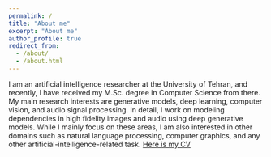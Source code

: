 ```yaml
---
permalink: /
title: "About me"
excerpt: "About me"
author_profile: true
redirect_from: 
  - /about/
  - /about.html
---
```

<!-- Global site tag (gtag.js) - Google Analytics -->
<script async src="https://www.googletagmanager.com/gtag/js?id=UA-149714426-1"></script>
<script>
  window.dataLayer = window.dataLayer || [];
  function gtag(){dataLayer.push(arguments);}
  gtag('js', new Date());

  gtag('config', 'UA-149714426-1');
</script>

I am an artificial intelligence researcher at the University of Tehran, and recently, I have received my M.Sc. degree in Computer Science from there. My main research interests are generative models, deep learning, computer vision, and audio signal processing. In detail, I work on modeling dependencies in high fidelity images and audio using deep generative models. While I mainly focus on these areas, I am also interested in other domains such as natural language processing, computer graphics, and any other artificial-intelligence-related task. [Here is my CV](../assets/Hamed_CV.pdf)
